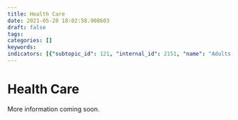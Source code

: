 ```yaml
---
title: Health Care
date: 2021-05-28 18:02:58.908603
draft: false
tags: 
categories: []
keywords: 
indicators: [{"subtopic_id": 121, "internal_id": 2151, "name": "Adults with a Personal Doctor", "URL": "https://a816-dohbesp.nyc.gov/IndicatorPublic/VisualizationData.aspx?id=2151,719b87,121,Summarize"}, {"subtopic_id": 121, "internal_id": 2132, "name": "Adults with Health Insurance ", "URL": "https://a816-dohbesp.nyc.gov/IndicatorPublic/VisualizationData.aspx?id=2132,719b87,121,Summarize"}, {"subtopic_id": 121, "internal_id": 2401, "name": "Households that postponed health care in the last 12 months", "URL": "https://a816-dohbesp.nyc.gov/IndicatorPublic/VisualizationData.aspx?id=2401,719b87,121,Summarize"}, {"subtopic_id": 121, "internal_id": 2322, "name": "Premature Mortality", "URL": "https://a816-dohbesp.nyc.gov/IndicatorPublic/VisualizationData.aspx?id=2322,719b87,121,Summarize"}, {"subtopic_id": 121, "internal_id": 2232, "name": "Self-Reported Health", "URL": "https://a816-dohbesp.nyc.gov/IndicatorPublic/VisualizationData.aspx?id=2232,719b87,121,Summarize"}]
---
```

# Health Care
More information coming soon. 


